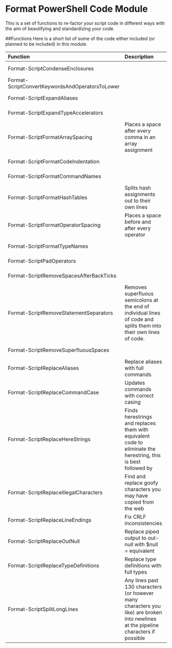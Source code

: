 # Format PowerShell Code Module

This is a set of functions to re-factor your script code in different ways with the aim of beautifying and standardizing your code. 

##Functions
Here is a short list of some of the code either included (or planned to be included) in this module.

Function	|	Description	|	Status
:-----------|:--------------|---------:
Format-ScriptCondenseEnclosures	|		|	In Progress
Format-ScriptConvertKeywordsAndOperatorsToLower	|		|	In Progress
Format-ScriptExpandAliases	|		|	In Progress
Format-ScriptExpandTypeAccelerators	|		|	In Progress
Format-ScriptFormatArraySpacing 	|	Places a space after every comma in an array assignment	|	In Progress
Format-ScriptFormatCodeIndentation	|		|	In Progress
Format-ScriptFormatCommandNames	|		|	In Progress
Format-ScriptFormatHashTables 	|	Splits hash assignments out to their own lines	|	In Progress
Format-ScriptFormatOperatorSpacing 	|	Places a space before and after every operator	|	In Progress
Format-ScriptFormatTypeNames	|		|	In Progress
Format-ScriptPadOperators	|		|	In Progress
Format-ScriptRemoveSpacesAfterBackTicks 	|		|	In Progress
Format-ScriptRemoveStatementSeparators 	|	Removes superfluous semicolons at the end of individual lines of code and splits them into their own lines of code.	|	In Progress
Format-ScriptRemoveSuperfluousSpaces	|		|	In Progress
Format-ScriptReplaceAliases 	|	Replace aliases with full commands	|	In Progress
Format-ScriptReplaceCommandCase 	|	Updates commands with correct casing	|	In Progress
Format-ScriptReplaceHereStrings 	|	Finds herestrings and replaces them with equivalent code to eliminate the herestring, this is best followed by 	|	In Progress
Format-ScriptReplaceIllegalCharacters 	|	Find and replace goofy characters you may have copied from the web	|	In Progress
Format-ScriptReplaceLineEndings 	|	Fix CRLF inconsistencies	|	In Progress
Format-ScriptReplaceOutNull 	|	Replace piped output to out-null with $null = equivalent	|	In Progress
Format-ScriptReplaceTypeDefinitions 	|	Replace type definitions with full types	|	In Progress
Format-ScriptSplitLongLines 	|	Any lines past 130 characters (or however many characters you like) are broken into newlines at the pipeline characters if possible	|	In Progress


